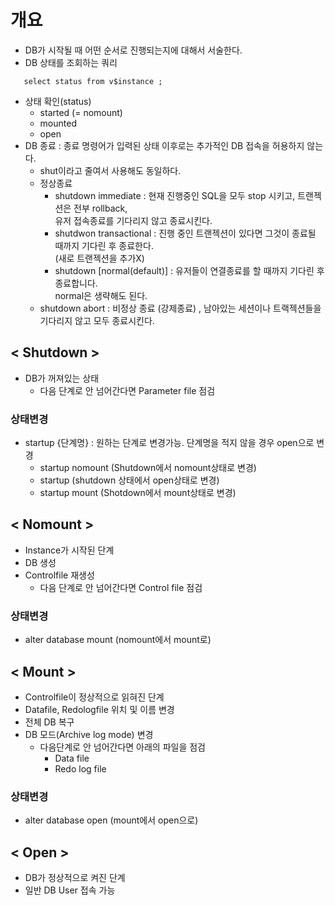 # 개요
- DB가 시작될 때 어떤 순서로 진행되는지에 대해서 서술한다. 
- DB 상태를 조회하는 쿼리
```
   select status from v$instance ; 
```
- 상태 확인(status)
   - started (= nomount)
   - mounted 
   - open
- DB 종료 : 종료 명령어가 입력된 상태 이후로는 추가적인 DB 접속을 허용하지 않는다.
   - shut이라고 줄여서 사용해도 동일하다.  
   - 정상종료
      - shutdown immediate : 현재 진행중인 SQL을 모두 stop 시키고, 트랜젝션은 전부 rollback,<br>
                             유저 접속종료를 기다리지 않고 종료시킨다.
      - shutdwon transactional : 진행 중인 트랜젝션이 있다면 그것이 종료될 때까지 기다린 후 종료한다. <br>(새로 트랜젝션을 추가X)
      - shutdown [normal(default)] : 유저들이 연결종료를 할 때까지 기다린 후 종료합니다. <br> normal은 생략해도 된다.
    - shutdown abort : 비정상 종료 (강제종료) , 남아있는 세션이나 트랙젝션들을 기다리지 않고 모두 종료시킨다. 

## &lt; Shutdown > 
- DB가 꺼져있는 상태 
  - 다음 단계로 안 넘어간다면 Parameter file 점검
### 상태변경 
- startup {단계명} : 원하는 단계로 변경가능. 단계명을 적지 않을 경우 open으로 변경
   - startup nomount (Shutdown에서 nomount상태로 변경)
   - startup (shutdown 상태에서 open상태로 변경)
   - startup mount (Shotdown에서 mount상태로 변경)

## &lt; Nomount > 
- Instance가 시작된 단계
- DB 생성
- Controlfile 재생성
  - 다음 단계로 안 넘어간다면 Control file 점검
  
### 상태변경
- alter database mount (nomount에서 mount로)

## &lt; Mount > 
- Controlfile이 정상적으로 읽혀진 단계
- Datafile, Redologfile 위치 및 이름 변경
- 전체 DB 복구
- DB 모드(Archive log mode) 변경
  - 다음단계로 안 넘어간다면 아래의 파일을 점검
    - Data file
    - Redo log file
### 상태변경
- alter database open (mount에서 open으로)

## &lt; Open > 
- DB가 정상적으로 켜진 단계
- 일반 DB User 접속 가능 

